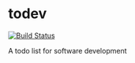 # todev

[![Build Status][build-status]][build-status-url]

A todo list for software development

[build-status]:      https://travis-ci.org/tanitta/todev.svg?branch=master
[build-status-url]:  https://travis-ci.org/tanitta/todev
